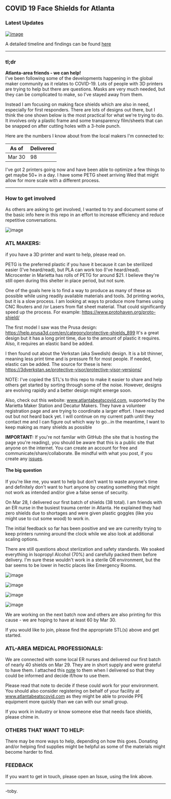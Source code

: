 
## COVID 19 Face Shields for Atlanta

### Latest Updates

[![image](https://user-images.githubusercontent.com/28732130/77885580-45512380-7235-11ea-9423-1dd98a36582c.png)](timeline.md)

A detailed timeline and findings can be found [here](timeline.md)

---
### tl;dr

**Atlanta-area friends - we can help!**  
I've been following some of the developments happening in the global maker community as it relates to COVID-19. Lots of people with 3D printers are trying to help but there are questions. Masks are very much needed, but they can be complicated to make, so I've stayed away from them.

Instead I am focusing on making face shields which are also in need, especially for first responders. There are lots of designs out there, but I think the one shown below is the most practical for what we're trying to do. It involves only a plastic frame and some transparency film/sheets that can be snapped on after cutting holes with a 3-hole punch.

Here are the numbers I know about from the local makers I'm connected to:

| As of | Delivered |   
| --- | --- |   
| Mar 30 | 98    |  

I've got 2 printers going now and have been able to optimize a few things to get maybe 50+ in a day.  I have some PETG sheet arriving Wed that might allow for more scale with a different process.

---

### How to get involved

As others are asking to get involved, I wanted to try and document some of the basic info here in this repo in an effort to increase efficiency and reduce repetitive conversations.

![image](https://user-images.githubusercontent.com/28732130/77839446-cda6ca00-714a-11ea-9460-1a4e14842591.png)


### ATL MAKERS:
if you have a 3D printer and want to help, please read on.

PETG is the preferred plastic if you have it because it can be sterilized easier (I've heard/read), but PLA can work too (I've heard/read). Microcenter in Marietta has rolls of PETG for around $21. I believe they're still open during this shelter in place period, but not sure.

One of the goals here is to find a way to produce as many of these as possible while using readily available materials and tools.  3d printing works, but it is a slow process.  I am looking at ways to produce more frames using CNC Routers and /or Lasers from flat sheet material.  That could significantly speed up the process.  For example: https://www.protohaven.org/proto-shield/

The first model I saw was the Prusa design:  https://help.prusa3d.com/en/category/protective-shields_899  It's a great design but it has a long print time, due to the amount of plastic it requires.  Also, it requires an elastic band be added.

I then found out about the Verkstan (aka Swedish) design.  It is a bit thinner, meaning less print time and is pressure fit for most people.  If needed, elastic can be added.  The source for these is here: https://3dverkstan.se/protective-visor/protective-visor-versions/  

NOTE: I've copied the STL's to this repo to make it easier to share and help others get started by sorting through some of the noise. However, designs are evolving rapidly and a better design might emerge soon.

Also, check out this website: www.atlantabeatscovid.com, supported by the Marietta Maker Station and Decatur Makers.  They have a volunteer registration page and are trying to coordinate a larger effort.  I have reached out but not heard back yet.  I  will continue on my current path until they contact me and I can figure out which way to go...in the meantime, I want to keep making as many shields as possible

**IMPORTANT:**  If you're not familar with GitHub (the site that is hosting the page you're reading), you should be aware that this is a public site that anyone on the internet. You can create an account for free and communicate/share/collaborate.  Be mindful with what you post, if you create any [issues](https://github.com/tboneATL/covid-19-response/issues).

#### The big question
If you're like me, you want to help but don't want to waste anyone's time and definitely don't want to hurt anyone by creating something that might not work as intended and/or give a false sense of security.  

On Mar 28, I delivered our first batch of shields (38 total).  I am friends with an ER nurse in the busiest trauma center in Atlanta. He explained they had zero shields due to shortages and were given plastic goggles (like you might use to cut some wood) to work in.  

The initial feedback so far has been positive and we are currenlty trying to keep printers running around the clock while we also look at additional scaling options.  

There are still questions about steriization and safety standards.  We soaked everything in Isopropyl Alcohol (70%) and carefully packed them before delivery.  I'm sure these wouldn't work in a sterile OR environment, but the bar seems to be lower in hectic places like Emergency Rooms.

![image](https://user-images.githubusercontent.com/28732130/77842409-bf16dd80-715f-11ea-926b-c969aaf2a592.png)

![image](https://user-images.githubusercontent.com/28732130/77842414-d2c24400-715f-11ea-833c-70b2c12e223e.png)

![image](https://user-images.githubusercontent.com/28732130/77841070-2c287400-715c-11ea-8c16-78e49b587549.png)

![image](https://user-images.githubusercontent.com/28732130/77841219-4dd62b00-715d-11ea-8d81-7591d63f6d39.png)


We are working on the next batch now and others are also printing for this cause - we are hoping to have at least 60 by Mar 30.  

If you would like to join, please find the appropriate STL(s) above and get started.  


### ATL-AREA MEDICAL PROFESSIONALS:
We are connected with some local ER nurses and delivered our first batch of nearly 40 shields on Mar 29.  They are in short supply and were grateful to have them.  I attached this [note](Documents/Important-info-for-face-shields.md) to them when I delivered so that they could be informed and decide if/how to use them.  

Please read that note to decide if these could work for your environment.  You should also consider registering on behalf of your facility at  www.atlantabeatscovid.com as they might be able to provide PPE equipment more quickly than we can with our small group.

If you work in industry or know someone else that needs face shields, please chime in.

### OTHERS THAT WANT TO HELP:
There may be more ways to help, depending on how this goes. Donating and/or helping find supplies might be helpful as some of the materials might become harder to find.

### FEEDBACK

If you want to get in touch, please open an Issue, using the link above.

---

-toby.      
